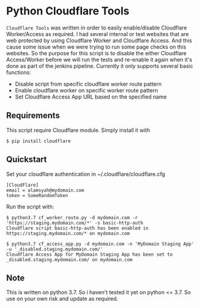 # Python Cloudflare Tools

`Cloudflare Tools` was written in order to easily enable/disable Cloudflare Worker/Access as required. I had several internal or test websites that are web protected by using Cloudflare Worker and Cloudflare Access. And this cause some issue when we were trying to run some page checks on this websites. So the purpose for this script is to disable the either Cloudflare Access/Worker before we will run the tests and re-enable it again when it's done as part of the jenkins pipeline. Currently it only supports several basic functions:
* Disable script from specific cloudflare worker route pattern
* Enable cloudflare worker on specific worker route pattern
* Set Cloudflare Access App URL based on the specified name


## Requirements
This script require Cloudflare module. Simply install it with
```shell
$ pip install cloudflare
```

## Quickstart

Set your cloudflare authentication in ~/.cloudflare/cloudflare.cfg
```
[CloudFlare]
email = alamsyah@mydomain.com
token = SomeRandomToken
```

Run the script with:
```shell
$ python3.7 cf_worker_route.py -d mydomain.com -r 'https://staging.mydomain.com/*' -s basic-http-auth
Cloudflare script basic-http-auth has been enabled in https://staging.mydomain.com/* on mydomain.com

$ python3.7 cf_access_app.py -d mydomain.com -n 'MyDomain Staging App' -u '_disabled.staging.mydomain.com/'
Cloudflare Access App for MyDomain Staging App has been set to _disabled.staging.mydomain.com/ on mydomain.com
```

## Note
This is written on python 3.7. So i haven't tested it yet on python <= 3.7. So use on your own risk and update as required.